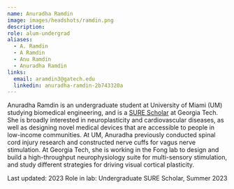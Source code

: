 ```yaml
---
name: Anuradha Ramdin
image: images/headshots/ramdin.png
description: 
role: alum-undergrad
aliases:
  - A. Ramdin
  - A Ramdin
  - Anu Ramdin
  - Anuradha Ramdin
links:
  email: aramdin3@gatech.edu
  linkedin: anuradha-ramdin-2b743320a
---
```


Anuradha Ramdin is an undergraduate student at University of Miami (UM) studying biomedical engineering, and is a [SURE Scholar](https://sure.gatech.edu/) at Georgia Tech.  She is broadly interested in neuroplasticity and cardiovascular diseases, as well as designing novel medical devices that are accessible to people in low-income communities. At UM, Anuradha previously conducted spinal cord injury research and constructed nerve cuffs for vagus nerve stimulation. At Georgia Tech, she is working in the Fong lab to design and build a high-throughput neurophysiology suite for multi-sensory stimulation, and study different strategies for driving visual cortical plasticity.


Last updated: 2023
Role in lab: Undergraduate SURE Scholar, Summer 2023

